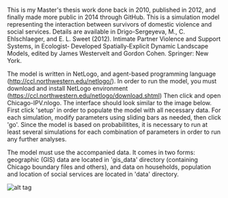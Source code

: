 This is my Master's thesis work done back in 2010, published in 2012,  and finally made more public in 2014 through GitHub.
This is a simulation model representing the interaction between survivors of domestic violence and social services.
Details are available in Drigo-Sergeyeva, M., C. Ehlschlaeger, and E. L. Sweet (2012). Intimate Partner Violence and Support Systems, in Ecologist‐ Developed Spatially‐Explicit Dynamic Landscape Models, edited by James Westervelt and Gordon Cohen. Springer: New York.

The model is written in NetLogo, and agent-based programming language (http://ccl.northwestern.edu/netlogo/). 
In order to run the model, you must download and install NetLogo environment (https://ccl.northwestern.edu/netlogo/download.shtml)
Then click and open Chicago-IPV.nlogo. The interface should look similar to the image below. First click 'setup' in order to populate the model
with all necessary data. For each simulation, modify parameters using sliding bars as needed, then click 'go'. Since the model is based on probabilitites,
it is necessary to run at least several simulations for each combination of parameters in order to run any further analyses. 

The model must use the accompanied data. It comes in two forms: geographic (GIS) data are located in 'gis_data' directory (containing Chicago boundary files and others), and data on households, population and location of social services are located in 'data' directory. 

![alt tag](https://github.com/mousterian/Thesis-NetLogo/blob/master/Chicago-IPVinterface.png)


